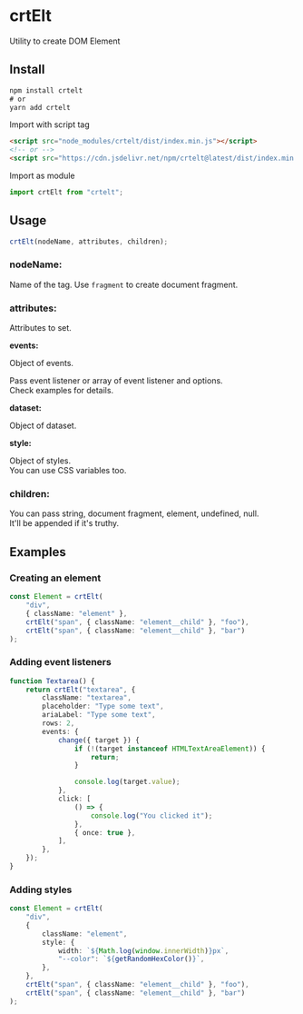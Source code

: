 # crtElt

Utility to create DOM Element

## Install

```txt
npm install crtelt
# or
yarn add crtelt
```

Import with script tag

```html
<script src="node_modules/crtelt/dist/index.min.js"></script>
<!-- or -->
<script src="https://cdn.jsdelivr.net/npm/crtelt@latest/dist/index.min.js"></script>
```

Import as module

```javascript
import crtElt from "crtelt";
```

## Usage

```js
crtElt(nodeName, attributes, children);
```

### nodeName:

Name of the tag. Use `fragment` to create document fragment.

### attributes:

Attributes to set.

**events:**

Object of events.

Pass event listener or array of event listener and options.\
Check examples for details.

**dataset:**

Object of dataset.

**style:**

Object of styles.\
You can use CSS variables too.

### children:

You can pass string, document fragment, element, undefined, null.\
It'll be appended if it's truthy.

## Examples

### Creating an element

```ts
const Element = crtElt(
    "div",
    { className: "element" },
    crtElt("span", { className: "element__child" }, "foo"),
    crtElt("span", { className: "element__child" }, "bar")
);
```

### Adding event listeners

```ts
function Textarea() {
    return crtElt("textarea", {
        className: "textarea",
        placeholder: "Type some text",
        ariaLabel: "Type some text",
        rows: 2,
        events: {
            change({ target }) {
                if (!(target instanceof HTMLTextAreaElement)) {
                    return;
                }

                console.log(target.value);
            },
            click: [
                () => {
                    console.log("You clicked it");
                },
                { once: true },
            ],
        },
    });
}
```

### Adding styles

```ts
const Element = crtElt(
    "div",
    {
        className: "element",
        style: {
            width: `${Math.log(window.innerWidth)}px`,
            "--color": `${getRandomHexColor()}`,
        },
    },
    crtElt("span", { className: "element__child" }, "foo"),
    crtElt("span", { className: "element__child" }, "bar")
);
```
